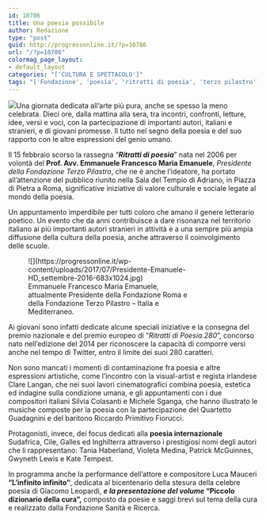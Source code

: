 ```yaml
---
id: 10786
title: Una poesia possibile
author: Redazione
type: "post"
guid: http://progressonline.it/?p=10786
url: "/?p=10786"
colormag_page_layout:
- default_layout
categories: "['CULTURA E SPETTACOLO']"
tags: "['Fondazione', 'poesia', 'ritratti di poesia', 'terzo pilastro']"
---
```


![](https://progressonline.it/wp-content/uploads/2019/01/download.jpg)Una giornata dedicata all’arte più pura, anche se spesso la meno celebrata. Dieci ore, dalla mattina alla sera, tra incontri, confronti, letture, idee, versi e voci, con la partecipazione di importanti autori, italiani e stranieri, e di giovani promesse. Il tutto nel segno della poesia e del suo rapporto con le altre espressioni del genio umano.

Il 15 febbraio scorso la rassegna “***Ritratti di poesia***” nata nel 2006 per volontà del **Prof. Avv. Emmanuele Francesco Maria Emanuele**, *Presidente della Fondazione Terzo Pilastro*, che ne è anche l’ideatore, ha portato all’attenzione del pubblico riunito nella Sala del Tempio di Adriano, in Piazza di Pietra a Roma, significative iniziative di valore culturale e sociale legate al mondo della poesia.

Un appuntamento imperdibile per tutti coloro che amano il genere letterario poetico. Un evento che da anni contribuisce a dare risonanza nel territorio italiano ai più importanti autori stranieri in attività e a una sempre più ampia diffusione della cultura della poesia, anche attraverso il coinvolgimento delle scuole.

<figure aria-describedby="caption-attachment-6068" class="wp-caption alignright" id="attachment_6068" style="width: 322px">![](https://progressonline.it/wp-content/uploads/2017/07/Presidente-Emanuele-HD_settembre-2016-683x1024.jpg)<figcaption class="wp-caption-text" id="caption-attachment-6068">Emmanuele Francesco Maria Emanuele, attualmente Presidente della Fondazione Roma e della Fondazione Terzo Pilastro – Italia e Mediterraneo.</figcaption></figure>

Ai giovani sono infatti dedicate alcune speciali iniziative e la consegna del premio nazionale e del premio europeo di “*Ritratti di Poesia.280*”, concorso nato nell’edizione del 2014 per riconoscere la capacità di comporre versi anche nel tempo di Twitter, entro il limite dei suoi 280 caratteri.

Non sono mancati i momenti di contaminazione fra poesia e altre espressioni artistiche, come l’incontro con la visual-artist e regista irlandese Clare Langan, che nei suoi lavori cinematografici combina poesia, estetica ed indagine sulla condizione umana, e gli appuntamenti con i due compositori italiani Silvia Colasanti e Michele Sganga, che hanno illustrato le musiche composte per la poesia con la partecipazione del Quartetto Guadagnini e del baritono Riccardo Primitivo Fiorucci.

Protagonisti, invece, dei focus dedicati alla **poesia internazionale** Sudafrica, Cile, Galles ed Inghilterra attraverso i prestigiosi nomi degli autori che li rappresentano: Tania Haberland, Violeta Medina, Patrick McGuinnes, Gwyneth Lewis e Kate Tempest.

In programma anche la performance dell’attore e compositore Luca Mauceri **“L’infinito infinito”**, dedicata al bicentenario della stesura della celebre poesia di Giacomo Leopardi, ***e la presentazione del volume* “Piccolo dizionario della cura”,** composto da poesie e saggi brevi sul tema della cura e realizzato dalla Fondazione Sanità e Ricerca.